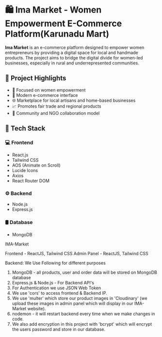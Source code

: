# 🛍️ Ima Market - Women Empowerment E-Commerce Platform(Karunadu Mart)

**Ima Market** is an e-commerce platform designed to empower women entrepreneurs by providing a digital space for local and handmade products. The project aims to bridge the digital divide for women-led businesses, especially in rural and underrepresented communities.

## 🌟 Project Highlights

- 🎯 Focused on women empowerment
- 🛒 Modern e-commerce interface
- 🌐 Marketplace for local artisans and home-based businesses
- 📈 Promotes fair trade and regional products
- 🤝 Community and NGO collaboration model

## 🔧 Tech Stack

### 💻 Frontend
- React.js
- Tailwind CSS
- AOS (Animate on Scroll)
- Lucide Icons
- Axios
- React Router DOM

### ⚙️ Backend
- Node.js
- Express.js

### 🛢️ Database
- MongoDB

IMA-Market

Frontend - ReactJS, Tailwind CSS
Admin Panel - ReactJS, Tailwind CSS

Backend: We Use Following for different purposes

1. MongoDB - all products, user and order data will be stored on MongoDB database
2. Express.js & Node.js - For Backend API's
3. For Authentication we use JSON Web Token
4. We use 'cors' to access frontend & Backend IP.
5. We use 'multer' which store our product images in 'Cloudinary' (we upload these images in 
admin panel which will display in our IMA-Market website).
6. nodemon - it will restart backend every time when we make changes in code.
7. We also add encryption in this project with 'bcrypt' which will encrypt the users password and store in our database.


